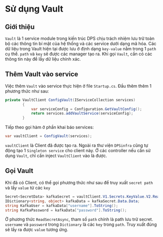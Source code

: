 # Sử dụng Vault
## Giới thiệu

`Vault` là 1 service module trong kiến trúc DPS chịu trách nhiệm lưu trữ toàn bộ các thông tin bí mật của hệ thống và các service dưới dạng mã hóa. Các dữ liệu trong Vault hiện tại được lưu ở định dạng `key-value` nằm trong 1 `path` cụ thể.
`path` và `key` sẽ được các manager tạo ra. Khi gọi `Vault`, cần có các thông tin này để lấy dữ liệu chính xác.

## Thêm Vault vào service

Việc thêm `Vault` vào service thực hiện ở file `Startup.cs`. Đầu thêm thêm 1 phương thức như sau:
``` cs
private VaultClient ConfigVault(IServiceCollection services)
        {
            var serviceConfig = Configuration.GetVaultConfig();
            return services.addVaultService(serviceConfig);
        }
```
Tiếp theo gọi hàm ở phần khai báo services:
``` cs
var vaultClient = ConfigVault(services);
```
`vaultClient` là Client đã được tạo ra. Ngoài ra thư viện `DPSinfra` cũng tự động tạo 1 `Singleton service` cho client này. Ở các controller nếu cần sử dụng `Vault`, chỉ cần inject `VaultClient` vào là được.

## Gọi Vault

Khi đã có Client, có thể gọi phương thức như sau để truy xuất `secret path` và lấy `value` từ các `key`
``` cs
Secret<SecretData> kafkaSecret = vaultClient.V1.Secrets.KeyValue.V2.ReadSecretAsync(path: "kafka", mountPoint: "kv").Result;
IDictionary<string, object> kafkaData = kafkaSecret.Data.Data;
string KafkaUser = kafkaData["username"].ToString();
string KafkaPassword = kafkaData["password"].ToString();
```
Ở phương thức `ReadSecretAsync`, tham số `path` chính là path lưu trữ secret. `username` và `password` trong `Dictionary` là các `key` trong `path`. Truy xuất đúng sẽ lấy ra được `value` tương ứng.